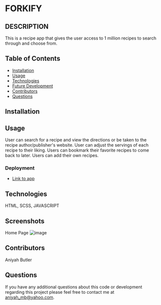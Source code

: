 # FORKIFY


## DESCRIPTION
This is a recipe app that gives the user access to 1 million recipes to search through and choose from.

## Table of Contents
* [Installation](#installation)
* [Usage](#usage)
* [Technologies](#technologies)
* [Future Development](#Future)
* [Contributors](#contributors)
* [Questions](#questions) 
   
## Installation

## Usage 
User can search for a recipe and view the directions or be taken to the recipe author/publisher's website.
User can adjust the servings of each recipe to their liking.
Users can bookmark their favorite recipes to come back to later.
Users can add their own recipes.


### Deployment

* [Link to app]( )


## Technologies
HTML, SCSS,  JAVASCRIPT


## Screenshots

Home Page
![image]()

## Contributors
Aniyah Butler

## Questions

If you have any additional questions about this code or development regarding this project please feel free to contact me at aniyah_mb@yahoo.com.
